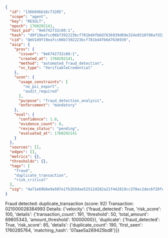 ```json
{
  "id": "136b94bb16c73205",
  "scope": "agent",
  "key": "RESULT",
  "epoch": 1760292141,
  "host_pid": "9e6742732c60:1",
  "hash": "d9f19eafcc06b7392223bcf781bd4fb6d7636939d69e324e9310798afd33fd91",
  "cid": "QmV1d9f19eafcc06b7392223bcf781bd4fb6d7636939",
  "aicp": {
    "prov": {
      "issuer": "9e6742732c60:1",
      "created_at": 1760292141,
      "method": "automated_fraud_detection",
      "vc_type": "VerifiableCredential"
    },
    "ucon": {
      "usage_constraints": [
        "no_pii_export",
        "audit_required"
      ],
      "purpose": "fraud_detection_analysis",
      "enforcement": "mandatory"
    },
    "eval": {
      "confidence": 1.0,
      "evidence_count": 0,
      "review_status": "pending",
      "evaluated_at": 1760292141
    }
  },
  "sources": [],
  "edges": [],
  "metrics": {},
  "thresholds": {},
  "tags": [
    "fraud",
    "duplicate_transaction",
    "risk_critical"
  ],
  "sig": "4a71e69bbe9a507e1fb2b5dae52512d282a21f442819cc378ec2dec6f20fe373"
}
```

Fraud detected: duplicate_transaction (score: 92)
Transaction: 021000028384993
Details: {'velocity': {'fraud_detected': True, 'risk_score': 100, 'details': {'transaction_count': 191, 'threshold': 50, 'total_amount': 69805343, 'amount_threshold': 10000000}}, 'duplicate': {'fraud_detected': True, 'risk_score': 85, 'details': {'duplicate_count': 190, 'first_seen': 1760285764, 'matching_hash': '07aae5a269425bd8'}}}
